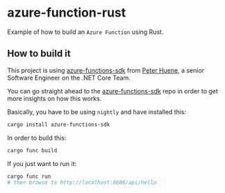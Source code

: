# azure-function-rust

Example of how to build an `Azure Function` using Rust.

## How to build it

This project is using [azure-functions-sdk](https://github.com/peterhuene/azure-functions-rs/) from [Peter Huene](https://github.com/peterhuene), a senior Software Engineer on the .NET Core Team.

You can go straight ahead to the [azure-functions-sdk](https://github.com/peterhuene/azure-functions-rs/) repo in order to get more insights on how this works.

Basically, you have to be using `nightly` and have installed this:

```sh
cargo install azure-functions-sdk
```

In order to build this:

```sh
cargo func build

```

If you just want to run it:

```sh
cargo func run
# then browse to http://localhost:8080/api/hello
```
